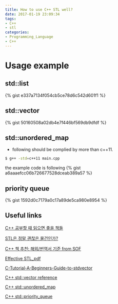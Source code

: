 ```yaml
---
title: How to use C++ STL well?
date: 2017-01-19 23:09:34
tags:
- C++
- stl
categories:
- Programming_Language
- C++
---
```

# Usage example
## std::list
{% gist e337a7134f054cb5ce78d6c542d601f1 %}

## std::vector
{% gist 50160508a02db4e7f446bf569db9dfdf %}

## std::unordered_map
 - following should be complied by more than c++11.

``` bash
$ g++ -std=c++11 main.cpp
```

the example code is following
{% gist a6aaaefcc06b726677528dceab389a57 %}


## priority queue
{% gist 1592d0c7179a0c17a89de5ca980e8954 %}

## Useful links
[C++ 공부할 때 읽으면 좋을 책들](http://yhacker.tistory.com/2)

[STL은 정말 괜찮은 물건인가?](http://mastercho.tistory.com/3)

[C++ 책 추천: 해외/번역서 기준 from SOF](http://scienceofdata.tistory.com/entry/c-%EC%B1%85-%EC%B6%94%EC%B2%9C%ED%95%B4%EC%99%B8%EB%B2%88%EC%97%AD%EC%84%9C-%EA%B8%B0%EC%A4%80)

[Effective STL_pdf](http://d1.amobbs.com/bbs_upload782111/files_11/ourdev_482463.pdf)

[C-Tutorial-A-Beginners-Guide-to-stdvector](http://www.codeguru.com/cpp/cpp/cpp_mfc/stl/article.php/c4027/C-Tutorial-A-Beginners-Guide-to-stdvector-Part-1.htm)

[C++ std::vector reference](http://www.cplusplus.com/reference/vector/vector/)

[C++ std::unordered_map](http://www.cplusplus.com/reference/unordered_map/unordered_map/begin/)

[C++ std::priority_queue](http://www.cplusplus.com/reference/queue/priority_queue/push/)
